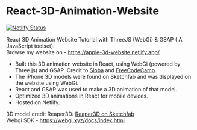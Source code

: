 # React-3D-Animation-Website  
[![Netlify Status](https://api.netlify.com/api/v1/badges/ad4f3c5a-1e28-40c9-90b4-99efcaaf0d51/deploy-status)](https://app.netlify.com/sites/apple-3d-website/deploys)  

React 3D Animation Website Tutorial with ThreeJS (WebGi) &amp; GSAP ( A JavaScript toolset).   
Browse my website on - https://apple-3d-website.netlify.app/  

<!--  <p align="center">
  <img width="460" height="300" src="https://github.com/HarryKayNeezy/React-3D-Animation-Website/blob/main/gifs/react-3d-website-fast_AdobeExpress.gif">
</p>  

 -->  
 

- Built this 3D animation website in React, using WebGi (powered by Three.js) and GSAP. Credit to [Sloba](https://github.com/bobangajicsm) and [FreeCodeCamp](https://youtube.com/freecodecamp).
- The iPhone 3D models were found on Sketchfab and was displayed on the website using WebGi. 
- React and GSAP was used to make a 3D animation of that model. 
- Optimized 3D animations in React for mobile devices. 
- Hosted on Netlify.

3D model credit Reaper3D: [Reaper3D on Sketchfab](https://sketchfab.com/3d-models/iphone-13-pro-max-4f92b60d824a42c89bbf1833374c4f73)   
Webgi SDK - https://webgi.xyz/docs/index.html
